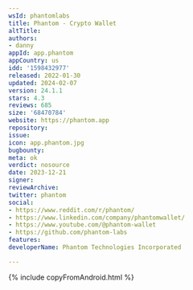 ```yaml
---
wsId: phantomlabs
title: Phantom - Crypto Wallet
altTitle: 
authors:
- danny
appId: app.phantom
appCountry: us
idd: '1598432977'
released: 2022-01-30
updated: 2024-02-07
version: 24.1.1
stars: 4.3
reviews: 685
size: '68470784'
website: https://phantom.app
repository: 
issue: 
icon: app.phantom.jpg
bugbounty: 
meta: ok
verdict: nosource
date: 2023-12-21
signer: 
reviewArchive: 
twitter: phantom
social:
- https://www.reddit.com/r/phantom/
- https://www.linkedin.com/company/phantomwallet/
- https://www.youtube.com/@phantom-wallet
- https://github.com/phantom-labs
features: 
developerName: Phantom Technologies Incorporated

---
```


{% include copyFromAndroid.html %}
